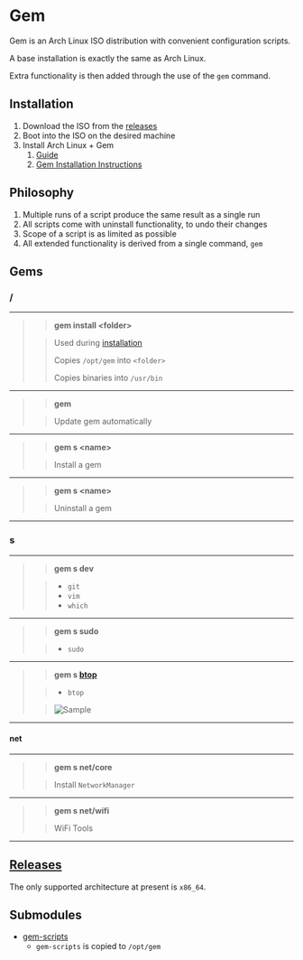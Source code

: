 # Gem

Gem is an Arch Linux ISO distribution with convenient configuration scripts.

A base installation is exactly the same as Arch Linux.

Extra functionality is then added through the use of the `gem` command.

## Installation

1. Download the ISO from the [releases](https://github.com/GeodeGames/gem/releases)
2. Boot into the ISO on the desired machine
3. Install Arch Linux + Gem
    1. [Guide](Setup.md)
    2. [Gem Installation Instructions](Setup.md#gem)

## Philosophy

1. Multiple runs of a script produce the same result as a single run
2. All scripts come with uninstall functionality, to undo their changes
3. Scope of a script is as limited as possible
4. All extended functionality is derived from a single command, `gem`

## Gems

### /

---

> > **gem install \<folder\>**
>
> > Used during [installation](Setup.md#gem)
> >
> > Copies `/opt/gem` into `<folder>`
> >
> > Copies binaries into `/usr/bin`

---

> > **gem**
> 
> > Update gem automatically

---

> > **gem s \<name\>**
> 
> > Install a gem

---

> > **gem s \<name\>**
> 
> > Uninstall a gem

---

### s

---

> > **gem s dev**
>
> > - `git`
> > - `vim`
> > - `which`

---

> > **gem s sudo**
>
> > - `sudo`

---

> > **gem s [btop](https://github.com/aristocratos/btop)**
>
> > - `btop`
>
> > ![Sample](https://github.com/aristocratos/btop/raw/main/Img/normal.png)

---

#### net

---

> > **gem s net/core**
>
> > Install `NetworkManager`

---

> > **gem s net/wifi**
>
> > WiFi Tools

---

## [Releases](https://github.com/GeodeGames/gem/releases)
The only supported architecture at present is `x86_64`.

## Submodules
- [gem-scripts](https://github.com/GeodeGames/gem-scripts)
    - `gem-scripts` is copied to `/opt/gem`